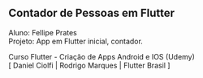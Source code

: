 ## Contador de Pessoas em Flutter

Aluno: Fellipe Prates  
Projeto: App em Flutter inicial, contador.

Curso Flutter - Criação de Apps Android e IOS (Udemy)  
[ Daniel Ciolfi | Rodrigo Marques | Flutter Brasil ]
